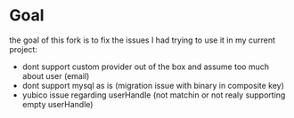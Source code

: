 # Goal 

the goal of this fork is to fix the issues I had trying to use it in my current project:
- dont support custom provider out of the box and assume too much about user (email)
- dont support mysql as is (migration issue with binary in composite key)
- yubico issue regarding userHandle (not matchin or not realy supporting empty userHandle)
